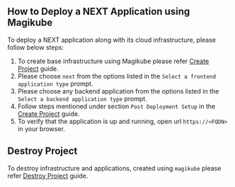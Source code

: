 ## How to Deploy a NEXT Application using Magikube
To deploy a NEXT application along with its cloud infrastructure, please follow below steps:

1. To create base infrastructure using Magikube please refer [Create Project](../../Create-Project.md) guide.
2. Please choose `next` from the options listed in the `Select a frontend application type` prompt.
3. Please choose any backend application from the options listed in the `Select a backend application type` prompt.
4. Follow steps mentioned under section `Post Deployment Setup` in the [Create Project](../../Create-Project.md#post-deployment-setup) guide.
5. To verify that the application is up and running, open url `https://<FQDN>` in your browser.
 

## Destroy Project
To destroy infrastructure and applications, created using `magikube` please refer [Destroy Project](../../Destroy-Project.md) guide.